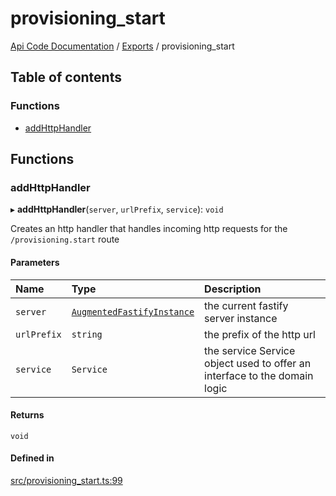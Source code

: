 # provisioning\_start
 
[Api Code Documentation](../README.md) / [Exports](../modules.md) / provisioning\_start

## Table of contents

### Functions

- [addHttpHandler](provisioning_start.md#addhttphandler)

## Functions

### addHttpHandler

▸ **addHttpHandler**(`server`, `urlPrefix`, `service`): `void`

Creates an http handler that handles incoming http requests for the `/provisioning.start` route

#### Parameters

| Name | Type | Description |
| :------ | :------ | :------ |
| `server` | [`AugmentedFastifyInstance`](../interfaces/types.AugmentedFastifyInstance.md) | the current fastify server instance |
| `urlPrefix` | `string` | the prefix of the http url |
| `service` | `Service` | the service Service object used to offer an interface to the domain logic |

#### Returns

`void`

#### Defined in

[src/provisioning_start.ts:99](https://github.com/openkfw/TruBudget/blob/2e43ea7/api/src/provisioning_start.ts#L99)
